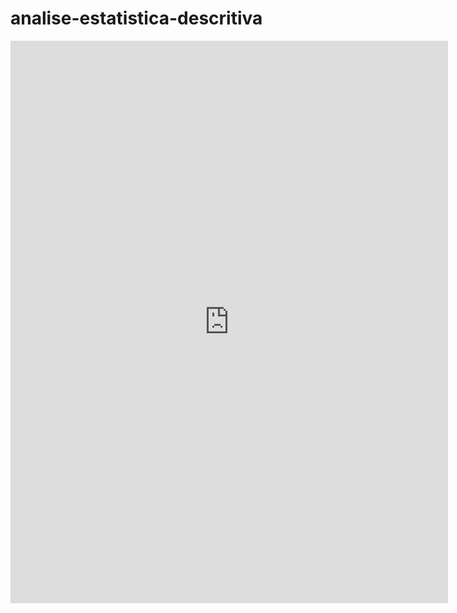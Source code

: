 # analise-estatistica-descritiva

<iframe width="700" height="900" frameborder="0" scrolling="no" src="https://onedrive.live.com/embed?resid=1B247C371C2BB14F%213416&authkey=%21AOLjDBHG0uxe6LM&em=2&wdAllowInteractivity=False&Item=Pain%C3%A9l&wdHideGridlines=True&wdDownloadButton=True&wdInConfigurator=True&wdInConfigurator=True">
  
</iframe>
